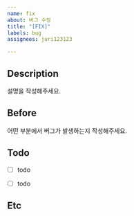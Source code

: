 ```yaml
---
name: fix
about: 버그 수정
title: "[FIX]"
labels: bug
assignees: juri123123

---
```


## Description
설명을 작성해주세요.

## Before
어떤 부분에서 버그가 발생하는지 작성해주세요.

## Todo
- [ ] todo
- [ ] todo 


## Etc
